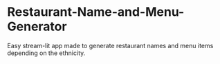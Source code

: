# Restaurant-Name-and-Menu-Generator
Easy stream-lit app made to generate restaurant names and menu items depending on the ethnicity.
